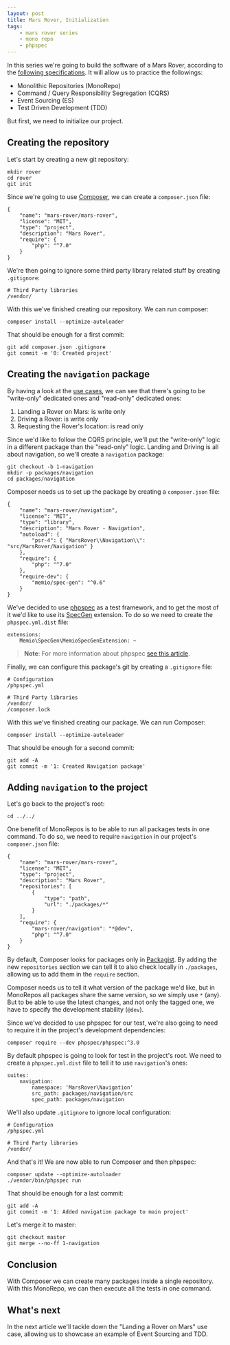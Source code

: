 ```yaml
---
layout: post
title: Mars Rover, Initialization
tags:
    - mars rover series
    - mono repo
    - phpspec
---
```


In this series we're going to build the software of a Mars Rover, according to
the [following specifications](/2016/06/15/mars-rover-introduction.html).
It will allow us to practice the followings:

* Monolithic Repositories (MonoRepo)
* Command / Query Responsibility Segregation (CQRS)
* Event Sourcing (ES)
* Test Driven Development (TDD)

But first, we need to initialize our project.

## Creating the repository

Let's start by creating a new git repository:

```
mkdir rover
cd rover
git init
```

Since we're going to use [Composer](https://getcomposer.org/), we can create
a `composer.json` file:

```
{
    "name": "mars-rover/mars-rover",
    "license": "MIT",
    "type": "project",
    "description": "Mars Rover",
    "require": {
        "php": "^7.0"
    }
}
```

We're then going to ignore some third party library related stuff by
creating `.gitignore`:

```
# Third Party libraries
/vendor/
```

With this we've finished creating our repository. We can run composer:

```
composer install --optimize-autoloader
```

That should be enough for a first commit:

```
git add composer.json .gitignore
git commit -m '0: Created project'
```

## Creating the `navigation` package

By having a look at the [use cases](/2016/06/15/mars-rover-introduction.html#identifying-use-cases),
we can see that there's going to be "write-only" dedicated ones and "read-only"
dedicated ones:

1. Landing a Rover on Mars: is write only
2. Driving a Rover: is write only
3. Requesting the Rover's location: is read only

Since we'd like to follow the CQRS principle, we'll put the "write-only"
logic in a different package than the "read-only" logic. Landing and Driving
is all about navigation, so we'll create a `navigation` package:

```
git checkout -b 1-navigation
mkdir -p packages/navigation
cd packages/navigation
```

Composer needs us to set up the package by creating a `composer.json` file:

```
{
    "name": "mars-rover/navigation",
    "license": "MIT",
    "type": "library",
    "description": "Mars Rover - Navigation",
    "autoload": {
        "psr-4": { "MarsRover\\Navigation\\": "src/MarsRover/Navigation" }
    },
    "require": {
        "php": "^7.0"
    },
    "require-dev": {
        "memio/spec-gen": "^0.6"
    }
}
```

We've decided to use [phpspec](http://phpspec.net/) as a test framework, and
to get the most of it we'd like to use its [SpecGen](http://memio.github.io/spec-gen)
extension. To do so we need to create the `phpspec.yml.dist` file:

```
extensions:
    Memio\SpecGen\MemioSpecGenExtension: ~
```

> **Note**: For more information about phpspec
> [see this article](/2015/08/03/phpspec.html).

Finally, we can configure this package's git by creating a `.gitignore` file:

```
# Configuration
/phpspec.yml

# Third Party libraries
/vendor/
/composer.lock
```

With this we've finished creating our package. We can run Composer:

```
composer install --optimize-autoloader
```

That should be enough for a second commit:

```
git add -A
git commit -m '1: Created Navigation package'
```

## Adding `navigation` to the project

Let's go back to the project's root:

```
cd ../../
```

One benefit of MonoRepos is to be able to run all packages tests in one
command. To do so, we need to require `navigation` in our project's
`composer.json` file:

```
{
    "name": "mars-rover/mars-rover",
    "license": "MIT",
    "type": "project",
    "description": "Mars Rover",
    "repositories": [
        {
            "type": "path",
            "url": "./packages/*"
        }
    ],
    "require": {
        "mars-rover/navigation": "*@dev",
        "php": "^7.0"
    }
}
```

By default, Composer looks for packages only in [Packagist](https://packagist.org/).
By adding the new `repositories` section we can tell it to also check locally
in `./packages`, allowing us to add them in the `require` section.

Composer needs us to tell it what version of the package we'd like, but in
MonoRepos all packages share the same version, so we simply use `*` (any).
But to be able to use the latest changes, and not only the tagged one, we
have to specify the development stability (`@dev`).

Since we've decided to use phpspec for our test, we're also going to need to
require it in the project's development dependencies:

```
composer require --dev phpspec/phpspec:^3.0
```

By default phpspec is going to look for test in the project's root. We need to
create a `phpspec.yml.dist` file to tell it to use `navigation`'s ones:

```
suites:
    navigation:
        namespace: 'MarsRover\Navigation'
        src_path: packages/navigation/src
        spec_path: packages/navigation
```

We'll also update `.gitignore` to ignore local configuration:

```
# Configuration
/phpspec.yml

# Third Party libraries
/vendor/
```

And that's it! We are now able to run Composer and then phpspec:

```
composer update --optimize-autoloader
./vendor/bin/phpspec run
```

That should be enough for a last commit:

```
git add -A
git commit -m '1: Added navigation package to main project'
```

Let's merge it to master:

```
git checkout master
git merge --no-ff 1-navigation
```

## Conclusion

With Composer we can create many packages inside a single repository. With this
MonoRepo, we can then execute all the tests in one command.

## What's next

In the next article we'll tackle down the "Landing a Rover on Mars" use case,
allowing us to showcase an example of Event Sourcing and TDD.
